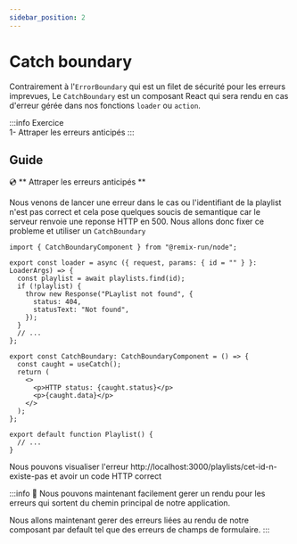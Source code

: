 ```yaml
---
sidebar_position: 2
---
```


# Catch boundary

Contrairement à l'`ErrorBoundary` qui est un filet de sécurité pour les erreurs imprevues, Le `CatchBoundary` est un composant React qui sera rendu en cas d'erreur gérée dans nos fonctions `loader` ou `action`.

:::info Exercice  
1- Attraper les erreurs anticipés
:::

## Guide

💿 ** Attraper les erreurs anticipés **

Nous venons de lancer une erreur dans le cas ou l'identifiant de la playlist n'est pas correct et cela pose quelques soucis de semantique car le serveur renvoie une reponse HTTP en 500. Nous allons donc fixer ce probleme et utiliser un `CatchBoundary`

```tsx title="app/routes/_layout.playlists.$id.(edit).tsx"
import { CatchBoundaryComponent } from "@remix-run/node";

export const loader = async ({ request, params: { id = "" } }: LoaderArgs) => {
  const playlist = await playlists.find(id);
  if (!playlist) {
    throw new Response("PLaylist not found", {
      status: 404,
      statusText: "Not found",
    });
  }
  // ...
};

export const CatchBoundary: CatchBoundaryComponent = () => {
  const caught = useCatch();
  return (
    <>
      <p>HTTP status: {caught.status}</p>
      <p>{caught.data}</p>
    </>
  );
};

export default function Playlist() {
  // ...
}
```

Nous pouvons visualiser l'erreur http://localhost:3000/playlists/cet-id-n-existe-pas et avoir un code HTTP correct

:::info 👏 Nous pouvons maintenant facilement gerer un rendu pour les erreurs qui sortent du chemin principal de notre application.

Nous allons maintenant gerer des erreurs liées au rendu de notre composant par default tel que des erreurs de champs de formulaire.
:::
